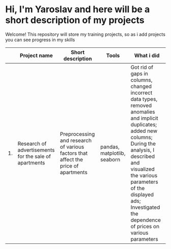 # Hi, I'm Yaroslav and here will be a short description of my projects

Welcome! This repository will store my training projects, so as i add projects you can see progress in my skills

| |Project name|Short description|Tools|What i did|
|--|----|----|-|----|
|1.| Research of advertisements for the sale of apartments| Preprocessing and research of various factors that affect the price of apartments| pandas, matplotlib, seaborn | Got rid of gaps in columns, changed incorrect data types, removed anomalies and implicit duplicates; added new columns; During the analysis, I described and visualized the various parameters of the displayed ads; Investigated the dependence of prices on various parameters|

